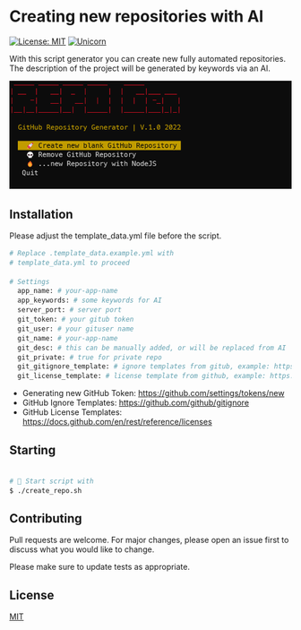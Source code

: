 # Creating new repositories with AI
[![License: MIT](https://img.shields.io/badge/License-MIT-yellow.svg)](https://github.com/kori2000/telegram-bot/blob/main/LICENSE)
[![Unicorn](https://img.shields.io/badge/nyancat-approved-ff69b4.svg)](https://www.youtube.com/watch?v=QH2-TGUlwu4)

With this script generator you can create new fully automated repositories. The description of the project will be generated by keywords via an AI.

![Test Image 1](create_repo_bash.png)

## Installation

Please adjust the template_data.yml file before the script.

```bash
# Replace .template_data.example.yml with 
# template_data.yml to proceed

# Settings
  app_name: # your-app-name
  app_keywords: # some keywords for AI
  server_port: # server port
  git_token: # your gitub token
  git_user: # your gituser name
  git_name: # your-app-name
  git_desc: # this can be manually added, or will be replaced from AI
  git_private: # true for private repo
  git_gitignore_template: # ignore templates from gitub, example: https://github.com/github/gitignore
  git_license_template: # license template from github, example: https://docs.github.com/en/rest/reference/licenses

```

- Generating new GitHub Token: https://github.com/settings/tokens/new
- GitHub Ignore Templates: https://github.com/github/gitignore
- GitHub License Templates: https://docs.github.com/en/rest/reference/licenses

## Starting

```bash

# 🚀 Start script with
$ ./create_repo.sh

```

## Contributing
Pull requests are welcome. For major changes, please open an issue first to discuss what you would like to change.

Please make sure to update tests as appropriate.

## License
[MIT](https://choosealicense.com/licenses/mit/)